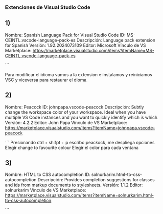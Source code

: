 ### Extenciones de Visual Studio Code

## **1)**
Nombre: Spanish Language Pack for Visual Studio Code
ID: MS-CEINTL.vscode-language-pack-es
Descripción: Language pack extension for Spanish
Versión: 1.92.2024073109
Editor: Microsoft
Vínculo de VS Marketplace: https://marketplace.visualstudio.com/items?itemName=MS-CEINTL.vscode-language-pack-es

´´´

Para modificar el idioma vamos a la extension e instalamos y reiniciamos VSC y viceversa para restaurar el dioma.



## **2)** 
Nombre: Peacock
ID: johnpapa.vscode-peacock
Descripción: Subtly change the workspace color of your workspace. Ideal when you have multiple VS Code instances and you want to quickly identify which is which.
Versión: 4.2.2
Editor: John Papa
Vínculo de VS Marketplace: https://marketplace.visualstudio.com/items?itemName=johnpapa.vscode-peacock

´´´
Presionando ctrl + shifpt + p
escribo peackock, me despliega opciones
Elegir change to favourite colour 
Elegir el color para cada ventana 


## **3)**
Nombre: HTML to CSS autocompletion
ID: solnurkarim.html-to-css-autocompletion
Descripción: Provides completion suggestions for classes and ids from markup documents to stylesheets.
Versión: 1.1.2
Editor: solnurkarim
Vínculo de VS Marketplace: https://marketplace.visualstudio.com/items?itemName=solnurkarim.html-to-css-autocompletion

´´´

